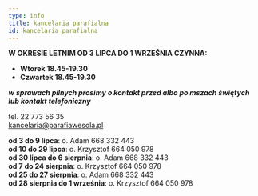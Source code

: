 ```yaml
---
type: info
title: kancelaria parafialna
id: kancelaria_parafialna
---
```

**W OKRESIE LETNIM OD 3 LIPCA DO 1 WRZEŚNIA CZYNNA:**

* **Wtorek 18.45-19.30**
* **Czwartek 18.45-19.30** 

***w sprawach pilnych prosimy o kontakt przed albo po mszach świętych lub kontakt telefoniczny*** 

tel. 22 773 56 35\
kancelaria@parafiawesola.pl

**od 3 do 9 lipca**: o. Adam 668 332 443\
**od 10 do 29 lipca**: o. Krzysztof 664 050 978\
**od 30 lipca do 6 sierpnia**: o. Adam 668 332 443\
**od 7 do 24 sierpnia**: o. Krzysztof 664 050 978\
**od 25 do 27 sierpnia**: o. Adam 668 332 443\
**od 28 sierpnia do 1 września**: o. Krzysztof 664 050 978